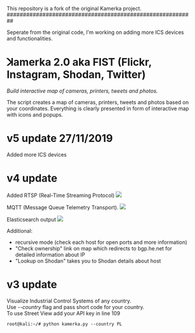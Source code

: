 This repository is a fork of the original Kamerka project.
##########################################################

Seperate from the original code, I'm working on adding more ICS devices and functionalities.

# ꓘamerka 2.0 aka FIST (Flickr, Instagram, Shodan, Twitter)
*Build interactive map of cameras, printers, tweets and photos.* 

The script creates a map of cameras, printers, tweets and photos based on your coordinates. Everything is clearly presented in form of interactive map with icons and popups.

# v5 update 27/11/2019
Added more ICS devices

# v4 update
Added RTSP (Real-Time Streaming Protocol)
 ![](https://i.imgur.com/diuLuHd.jpg)
 
 MQTT (Message Queue Telemetry Transport).
![](https://i.imgur.com/LAscLR2.jpg)

Elasticsearch output
![](https://i.imgur.com/ZuHhbf4.jpg)

Additional:
- recursive mode (check each host for open ports and more information)
- "Check ownership" link on map which redirects to bgp.he.net for detailed information about IP
- "Lookup on Shodan" takes you to Shodan details about host

# v3 update
Visualize Industrial Control Systems of any country.  
Use *--country* flag and pass short code for your country.  
To use Street View add your API key in line 109


```
root@kali:~/# python kamerka.py --country PL
```

